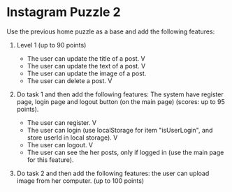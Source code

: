 # Instagram Puzzle 2

Use the previous home puzzle as a base and add the following features:


1) Level 1 (up to 90 points)
    * The user can update the title of a post. V
    * The user can update the text of a post.  V
    * The user can update the image of a post.
    * The user can delete a post. V

2) Do task 1 and then add the following features: The system have register page, login page and logout button (on the main page)  (scores: up to 95 points).
    * The user can register. V
    * The user can login (use localStorage for item "isUserLogin", and store userId in local storage). V
    * The user can logout.  V
    * The user can see the her posts, only if logged in (use the main page for this feature).
  
3) Do task 2 and then add the following features: the user can upload image from her computer. (up to 100 points)

  
